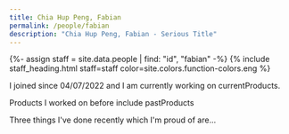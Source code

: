 ```yaml
---
title: Chia Hup Peng, Fabian
permalink: /people/fabian
description: "Chia Hup Peng, Fabian - Serious Title"
---
```


{%- assign staff = site.data.people | find: "id", "fabian" -%}
{% include staff_heading.html staff=staff color=site.colors.function-colors.eng %}

<p>I joined since 04/07/2022 and I am currently working on currentProducts.</p>

<p>Products I worked on before include pastProducts</p>

<p>Three things I've done recently which I'm proud of are...</p>

